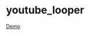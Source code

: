 # youtube_looper

<a href="https://stackblitz.com/github/ryanoc/youtube_looper" target="_blank">Demo</a>